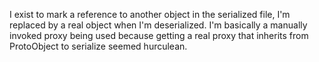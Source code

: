 I exist to mark a reference to another object in the serialized file, I'm replaced by a real object when I'm deserialized.  I'm basically a manually invoked proxy being used because getting a real proxy that inherits from ProtoObject to serialize seemed hurculean.